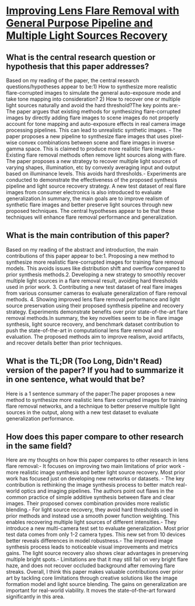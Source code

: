 # [Improving Lens Flare Removal with General Purpose Pipeline and Multiple   Light Sources Recovery](https://arxiv.org/abs/2308.16460)

## What is the central research question or hypothesis that this paper addresses?

Based on my reading of the paper, the central research questions/hypotheses appear to be:1) How to synthesize more realistic flare-corrupted images to simulate the general auto-exposure mode and take tone mapping into consideration? 2) How to recover one or multiple light sources naturally and avoid the hard threshold?The key points are:- The paper argues that existing methods for synthesizing flare-corrupted images by directly adding flare images to scene images do not properly account for tone mapping and auto-exposure effects in real camera image processing pipelines. This can lead to unrealistic synthetic images. - The paper proposes a new pipeline to synthesize flare images that uses pixel-wise convex combinations between scene and flare images in inverse gamma space. This is claimed to produce more realistic flare images.- Existing flare removal methods often remove light sources along with flare. The paper proposes a new strategy to recover multiple light sources of varying shapes, illumination, etc by convexly averaging input and output based on illuminance levels. This avoids hard thresholds.- Experiments are conducted to demonstrate the effectiveness of the proposed synthesis pipeline and light source recovery strategy. A new test dataset of real flare images from consumer electronics is also introduced to evaluate generalization.In summary, the main goals are to improve realism of synthetic flare images and better preserve light sources through new proposed techniques. The central hypotheses appear to be that these techniques will enhance flare removal performance and generalization.


## What is the main contribution of this paper?

Based on my reading of the abstract and introduction, the main contributions of this paper appear to be:1. Proposing a new method to synthesize more realistic flare-corrupted images for training flare removal models. This avoids issues like distribution shift and overflow compared to prior synthesis methods.2. Developing a new strategy to smoothly recover multiple light sources in a flare removal result, avoiding hard thresholds used in prior work. 3. Contributing a new test dataset of real flare images from various consumer cameras to evaluate generalization of flare removal methods. 4. Showing improved lens flare removal performance and light source preservation using their proposed synthesis pipeline and recovery strategy. Experiments demonstrate benefits over prior state-of-the-art flare removal methods.In summary, the key novelties seem to be in flare image synthesis, light source recovery, and benchmark dataset contribution to push the state-of-the-art in computational lens flare removal and evaluation. The proposed methods aim to improve realism, avoid artifacts, and recover details better than prior techniques.


## What is the TL;DR (Too Long, Didn't Read) version of the paper? If you had to summarize it in one sentence, what would that be?

Here is a 1 sentence summary of the paper:The paper proposes a new method to synthesize more realistic lens flare corrupted images for training flare removal networks, and a technique to better preserve multiple light sources in the output, along with a new test dataset to evaluate generalization performance.


## How does this paper compare to other research in the same field?

Here are my thoughts on how this paper compares to other research in lens flare removal:- It focuses on improving two main limitations of prior work - more realistic image synthesis and better light source recovery. Most prior work has focused just on developing new networks or datasets. - The key contribution is rethinking the image synthesis process to better match real-world optics and imaging pipelines. The authors point out flaws in the common practice of simple additive synthesis between flare and clear images. Their proposed convex combination provides more realistic blending.- For light source recovery, they avoid hard thresholds used in prior methods and instead use a smooth power function weighting. This enables recovering multiple light sources of different intensities.- They introduce a new multi-camera test set to evaluate generalization. Most prior test data comes from only 1-2 camera types. This new set from 10 devices better reveals differences in model robustness.- The improved image synthesis process leads to noticeable visual improvements and metrics gains. The light source recovery also shows clear advantages in preserving multiple bright spots.- Limitations are that it may still fail on very bright flare haze, and does not recover occluded background after removing flare streaks. Overall, I think this paper makes valuable contributions over prior art by tackling core limitations through creative solutions like the image formation model and light source blending. The gains on generalization are important for real-world viability. It moves the state-of-the-art forward significantly in this area.
